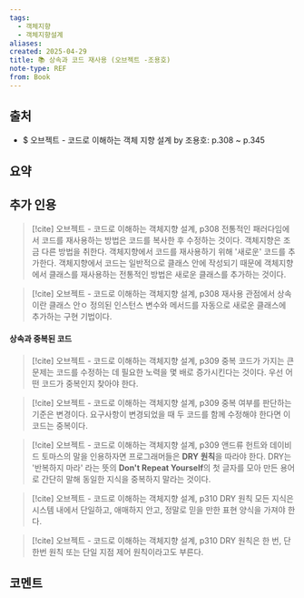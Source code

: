 ```yaml
---
tags:
  - 객체지향
  - 객체지향설계
aliases: 
created: 2025-04-29
title: 📚 상속과 코드 재사용 (오브젝트 -조용호)
note-type: REF
from: Book
---
```


## 출처

- $ 오브젝트 - 코드로 이해하는 객체 지향 설계 by 조용호: p.308 ~ p.345

## 요약

## 추가 인용

>[!cite] 오브젝트 - 코드로 이해하는 객체지향 설계, p308
>전통적인 패러다임에서 코드를 재사용하는 방법은 코드를 복사한 후 수정하는 것이다. 객체지향은 조금 다른 방법을 취한다. 객체지향에서 코드를 재사용하기 위해 '새로운' 코드를 추가한다. 객체지향에서 코드는 일반적으로 클래스 안에 작성되기 때문에 객체지향에서 클래스를 재사용하는 전통적인 방법은 새로운 클래스를 추가하는 것이다.

>[!cite] 오브젝트 - 코드로 이해하는 객체지향 설계, p308
>재사용 관점에서 상속이란 클래스 안ㅇ 정의된 인스턴스 변수와 메서드를 자동으로 새로운 클래스에 추가하는 구현 기법이다.

#### 상속과 중복된 코드

>[!cite] 오브젝트 - 코드로 이해하는 객체지향 설계, p309
>중복 코드가 가지는 큰 문제는 코드를 수정하는 데 필요한 노력을 몇 배로 증가시킨다는 것이다. 우선 어떤 코드가 중복인지 찾아야 한다. 

>[!cite] 오브젝트 - 코드로 이해하는 객체지향 설계, p309
>중복 여부를 판단하는 기준은 변경이다. 요구사항이 변경되었을 때 두 코드를 함께 수정해야 한다면 이 코드는 중복이다.

>[!cite] 오브젝트 - 코드로 이해하는 객체지향 설계, p309
>앤드류 헌트와 데이비드 토마스의 말을 인용하자면 프로그래머들은 **DRY 원칙**을 따라야 한다. DRY는 '반복하지 마라' 라는 뜻의 **Don't Repeat Yourself**의 첫 글자를 모아 만든 용어로 간단히 말해 동일한 지식을 중복하지 말라는 것이다.

>[!cite] 오브젝트 - 코드로 이해하는 객체지향 설계, p310
>DRY 원칙
>모든 지식은 시스템 내에서 단일하고, 애매하지 안고, 정말로 믿을 만한 표현 양식을 가져야 한다.


>[!cite] 오브젝트 - 코드로 이해하는 객체지향 설계, p310
>DRY 원칙은 한 번, 단 한번 원칙 또는 단일 지점 제어 원칙이라고도 부른다.




## 코멘트